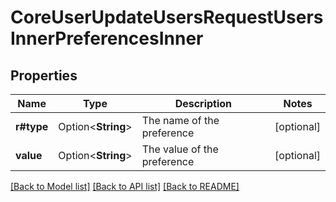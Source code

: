 # CoreUserUpdateUsersRequestUsersInnerPreferencesInner

## Properties

Name | Type | Description | Notes
------------ | ------------- | ------------- | -------------
**r#type** | Option<**String**> | The name of the preference | [optional]
**value** | Option<**String**> | The value of the preference | [optional]

[[Back to Model list]](../README.md#documentation-for-models) [[Back to API list]](../README.md#documentation-for-api-endpoints) [[Back to README]](../README.md)


